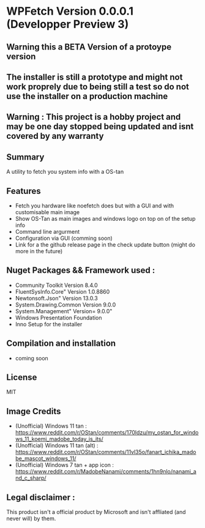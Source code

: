 # WPFetch Version 0.0.0.1 (Developper Preview 3)

## Warning this a BETA Version of a protoype version

## The installer is still a prototype and might not work proprely due to being still a test so do not use the installer on a production machine

## Warning : This project is a hobby project and may be one day stopped being updated and isnt covered by any warranty

## Summary 
A utility to fetch you system info with a OS-tan

## Features
- Fetch you hardware like noefetch does but with a GUI and with customisable main image 
- Show OS-Tan as main images and windows logo on top on of the setup info
- Command line argurment
- Configuration via GUI (comming soon)
- Link for a the github release page in the check update button (might do more in the future)

## Nuget Packages && Framework used :
- Community Toolkit  Version 8.4.0
- FluentSysInfo.Core" Version 1.0.8860
- Newtonsoft.Json" Version 13.0.3
- System.Drawing.Common Version 9.0.0
- System.Management" Version= 9.0.0"
- Windows Presentation Foundation
- Inno Setup for the installer 

## Compilation and installation 
- coming soon

## License 
MIT

## Image Credits

- (Unofficial) Windows 11 tan : https://www.reddit.com/r/OStan/comments/170ldzu/my_ostan_for_windows_11_koemi_madobe_today_is_its/
- (Unofficial) Windows 11 tan (alt) : https://www.reddit.com/r/OStan/comments/11vl35o/fanart_ichika_madobe_mascot_windows_11/
- (Unofficial) Windows 7 tan + app icon : https://www.reddit.com/r/MadobeNanami/comments/1hn9nlo/nanami_and_c_sharp/

## Legal disclaimer :
This product isn't a official product by Microsoft and isn't affliated (and never will) by them.